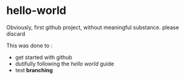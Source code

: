 # hello-world
Obviously, first github project, without meaningful substance. please discard

This was done to :
- get started with github
- dutifully following the *hello world* guide
- test **branching**
